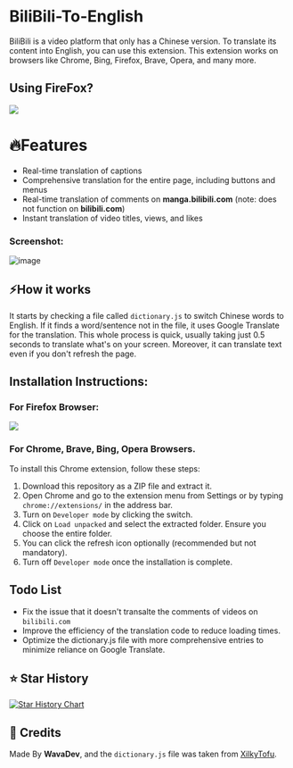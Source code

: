 # BiliBili-To-English
BiliBili is a video platform that only has a Chinese version. To translate its content into English, you can use this extension. This extension works on browsers like Chrome, Bing, Firefox, Brave, Opera, and many more.

## Using FireFox?
<p align="left">
  <a href="https://addons.mozilla.org/en-US/firefox/addon/bilibili-to-english/"><img src="https://github.com/material-extensions/material-icons-browser-extension/raw/main/assets/firefox-addons.png"></a>
</p>

# 🔥Features

- Real-time translation of captions
- Comprehensive translation for the entire page, including buttons and menus
- Real-time translation of comments on **manga.bilibili.com** (note: does not function on **bilibili.com**)
- Instant translation of video titles, views, and likes

### Screenshot:
![image](https://github.com/user-attachments/assets/594ffde2-3be6-4e05-8a40-51bc9b1cbf54)


## ⚡How it works
It starts by checking a file called `dictionary.js` to switch Chinese words to English. If it finds a word/sentence not in the file, it uses Google Translate for the translation. This whole process is quick, usually taking just 0.5 seconds to translate what's on your screen. Moreover, it can translate text even if you don't refresh the page.

## Installation Instructions:
### For Firefox Browser: 

<p align="left">
  <a href="https://addons.mozilla.org/en-US/firefox/addon/bilibili-to-english/"><img src="https://github.com/material-extensions/material-icons-browser-extension/raw/main/assets/firefox-addons.png"></a>
</p>

### For Chrome, Brave, Bing, Opera Browsers.

To install this Chrome extension, follow these steps:
1. Download this repository as a ZIP file and extract it.
2. Open Chrome and go to the extension menu from Settings or by typing `chrome://extensions/` in the address bar.
3. Turn on `Developer mode` by clicking the switch.
4. Click on `Load unpacked` and select the extracted folder. Ensure you choose the entire folder.
5. You can click the refresh icon optionally (recommended but not mandatory).
6. Turn off `Developer mode` once the installation is complete.

## Todo List
- Fix the issue that it doesn't transalte the comments of videos on `bilibili.com`
- Improve the efficiency of the translation code to reduce loading times.
- Optimize the dictionary.js file with more comprehensive entries to minimize reliance on Google Translate.

## ⭐ Star History

[![Star History Chart](https://api.star-history.com/svg?repos=LazyScar/BiliBili-To-English&type=Date)](https://star-history.com/#WavaDev/BiliBili-To-English&Date)

## 🤝 Credits
Made By **WavaDev**,
and the `dictionary.js` file was taken from [XilkyTofu](https://github.com/XilkyTofu/bilibili_translate_chrome_extension).
